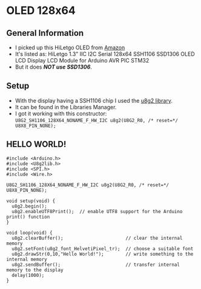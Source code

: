 # OLED 128x64


## General Information
- I picked up this HiLetgo OLED from [Amazon](https://www.amazon.com/dp/B01MRR4LVE?psc=1&ref=ppx_yo2ov_dt_b_product_details)
- It's listed as: HiLetgo 1.3" IIC I2C Serial 128x64 SSH1106 SSD1306 OLED LCD Display LCD Module for Arduino AVR PIC STM32
- But it does **_NOT use SSD1306_**.


## Setup
- With the display having a SSH1106 chip I used the [u8g2 library](https://github.com/olikraus/U8g2_Arduino).
- It can be found in the Libraries Manager.
- I got it working with this constructor: `U8G2_SH1106_128X64_NONAME_F_HW_I2C u8g2(U8G2_R0, /* reset=*/ U8X8_PIN_NONE);`

## HELLO WORLD!
```
#include <Arduino.h>
#include <U8g2lib.h>
#include <SPI.h>
#include <Wire.h>

U8G2_SH1106_128X64_NONAME_F_HW_I2C u8g2(U8G2_R0, /* reset=*/ U8X8_PIN_NONE);

void setup(void) {
  u8g2.begin();
  u8g2.enableUTF8Print();  // enable UTF8 support for the Arduino print() function
}

void loop(void) {
  u8g2.clearBuffer();                       // clear the internal memory
  u8g2.setFont(u8g2_font_HelvetiPixel_tr);  // choose a suitable font
  u8g2.drawStr(0,10,"Hello World!");        // write something to the internal memory
  u8g2.sendBuffer();                        // transfer internal memory to the display
  delay(1000);  
}
```

